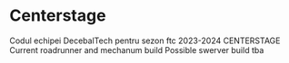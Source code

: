# Centerstage
 Codul echipei DecebalTech pentru sezon ftc 2023-2024 CENTERSTAGE
 Current roadrunner and mechanum build
 Possible swerver build tba
